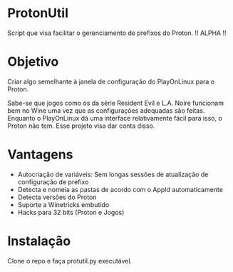 # ProtonUtil
Script que visa facilitar o gerenciamento de prefixos do Proton.
!! ALPHA !!

# Objetivo
Criar algo semelhante à janela de configuração do PlayOnLinux para o Proton.

Sabe-se que jogos como os da série Resident Evil e L.A. Noire funcionam bem no Wine uma vez que as configurações adequadas são feitas. Enquanto o PlayOnLinux dá uma interface relativamente fácil para isso, o Proton não tem. Esse projeto visa dar conta disso.

# Vantagens

* Autocriação de variáveis: Sem longas sessões de atualização de configuração de prefixo
* Detecta e nomeia as pastas de acordo com o AppId automaticamente
* Detecta versões do Proton
* Suporte a Winetricks embutido
* Hacks para 32 bits (Proton e Jogos)

# Instalação

Clone o repo e faça protutil.py executável.
